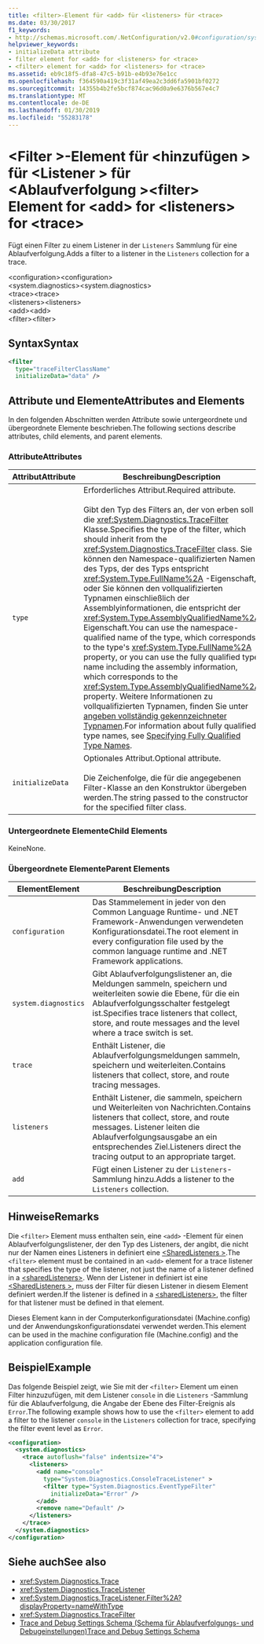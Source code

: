 ```yaml
---
title: <filter>-Element für <add> für <listeners> für <trace>
ms.date: 03/30/2017
f1_keywords:
- http://schemas.microsoft.com/.NetConfiguration/v2.0#configuration/system.diagnostics/trace/listeners/add/filter
helpviewer_keywords:
- initializeData attribute
- filter element for <add> for <listeners> for <trace>
- <filter> element for <add> for <listeners> for <trace>
ms.assetid: eb9c18f5-dfa8-47c5-b91b-e4b93e76e1cc
ms.openlocfilehash: f364590a419c3f31af49ea2c3dd6fa5901bf0272
ms.sourcegitcommit: 14355b4b2fe5bcf874cac96d0a9e6376b567e4c7
ms.translationtype: MT
ms.contentlocale: de-DE
ms.lasthandoff: 01/30/2019
ms.locfileid: "55283178"
---
```

# <a name="filter-element-for-add-for-listeners-for-trace"></a><span data-ttu-id="e93bf-102">\<Filter >-Element für \<hinzufügen > für \<Listener > für \<Ablaufverfolgung ></span><span class="sxs-lookup"><span data-stu-id="e93bf-102">\<filter> Element for \<add> for \<listeners> for \<trace></span></span>
<span data-ttu-id="e93bf-103">Fügt einen Filter zu einem Listener in der `Listeners` Sammlung für eine Ablaufverfolgung.</span><span class="sxs-lookup"><span data-stu-id="e93bf-103">Adds a filter to a listener in the `Listeners` collection for a trace.</span></span>  
  
 <span data-ttu-id="e93bf-104">\<configuration></span><span class="sxs-lookup"><span data-stu-id="e93bf-104">\<configuration></span></span>  
<span data-ttu-id="e93bf-105">\<system.diagnostics></span><span class="sxs-lookup"><span data-stu-id="e93bf-105">\<system.diagnostics></span></span>  
<span data-ttu-id="e93bf-106">\<trace></span><span class="sxs-lookup"><span data-stu-id="e93bf-106">\<trace></span></span>  
<span data-ttu-id="e93bf-107">\<listeners></span><span class="sxs-lookup"><span data-stu-id="e93bf-107">\<listeners></span></span>  
<span data-ttu-id="e93bf-108">\<add></span><span class="sxs-lookup"><span data-stu-id="e93bf-108">\<add></span></span>  
<span data-ttu-id="e93bf-109">\<filter></span><span class="sxs-lookup"><span data-stu-id="e93bf-109">\<filter></span></span>  
  
## <a name="syntax"></a><span data-ttu-id="e93bf-110">Syntax</span><span class="sxs-lookup"><span data-stu-id="e93bf-110">Syntax</span></span>  
  
```xml  
<filter   
  type="traceFilterClassName"   
  initializeData="data" />  
```  
  
## <a name="attributes-and-elements"></a><span data-ttu-id="e93bf-111">Attribute und Elemente</span><span class="sxs-lookup"><span data-stu-id="e93bf-111">Attributes and Elements</span></span>  
 <span data-ttu-id="e93bf-112">In den folgenden Abschnitten werden Attribute sowie untergeordnete und übergeordnete Elemente beschrieben.</span><span class="sxs-lookup"><span data-stu-id="e93bf-112">The following sections describe attributes, child elements, and parent elements.</span></span>  
  
### <a name="attributes"></a><span data-ttu-id="e93bf-113">Attribute</span><span class="sxs-lookup"><span data-stu-id="e93bf-113">Attributes</span></span>  
  
|<span data-ttu-id="e93bf-114">Attribut</span><span class="sxs-lookup"><span data-stu-id="e93bf-114">Attribute</span></span>|<span data-ttu-id="e93bf-115">Beschreibung</span><span class="sxs-lookup"><span data-stu-id="e93bf-115">Description</span></span>|  
|---------------|-----------------|  
|`type`|<span data-ttu-id="e93bf-116">Erforderliches Attribut.</span><span class="sxs-lookup"><span data-stu-id="e93bf-116">Required attribute.</span></span><br /><br /> <span data-ttu-id="e93bf-117">Gibt den Typ des Filters an, der von erben soll die <xref:System.Diagnostics.TraceFilter> Klasse.</span><span class="sxs-lookup"><span data-stu-id="e93bf-117">Specifies the type of the filter, which should inherit from the <xref:System.Diagnostics.TraceFilter> class.</span></span> <span data-ttu-id="e93bf-118">Sie können den Namespace-qualifizierten Namen des Typs, der des Typs entspricht <xref:System.Type.FullName%2A> -Eigenschaft, oder Sie können den vollqualifizierten Typnamen einschließlich der Assemblyinformationen, die entspricht der <xref:System.Type.AssemblyQualifiedName%2A> Eigenschaft.</span><span class="sxs-lookup"><span data-stu-id="e93bf-118">You can use the namespace-qualified name of the type, which corresponds to the type's <xref:System.Type.FullName%2A> property, or you can use the fully qualified type name including the assembly information, which corresponds to the <xref:System.Type.AssemblyQualifiedName%2A> property.</span></span> <span data-ttu-id="e93bf-119">Weitere Informationen zu vollqualifizierten Typnamen, finden Sie unter [angeben vollständig gekennzeichneter Typnamen](../../../../../docs/framework/reflection-and-codedom/specifying-fully-qualified-type-names.md).</span><span class="sxs-lookup"><span data-stu-id="e93bf-119">For information about fully qualified type names, see [Specifying Fully Qualified Type Names](../../../../../docs/framework/reflection-and-codedom/specifying-fully-qualified-type-names.md).</span></span>|  
|`initializeData`|<span data-ttu-id="e93bf-120">Optionales Attribut.</span><span class="sxs-lookup"><span data-stu-id="e93bf-120">Optional attribute.</span></span><br /><br /> <span data-ttu-id="e93bf-121">Die Zeichenfolge, die für die angegebenen Filter-Klasse an den Konstruktor übergeben werden.</span><span class="sxs-lookup"><span data-stu-id="e93bf-121">The string passed to the constructor for the specified filter class.</span></span>|  
  
### <a name="child-elements"></a><span data-ttu-id="e93bf-122">Untergeordnete Elemente</span><span class="sxs-lookup"><span data-stu-id="e93bf-122">Child Elements</span></span>  
 <span data-ttu-id="e93bf-123">Keine</span><span class="sxs-lookup"><span data-stu-id="e93bf-123">None.</span></span>  
  
### <a name="parent-elements"></a><span data-ttu-id="e93bf-124">Übergeordnete Elemente</span><span class="sxs-lookup"><span data-stu-id="e93bf-124">Parent Elements</span></span>  
  
|<span data-ttu-id="e93bf-125">Element</span><span class="sxs-lookup"><span data-stu-id="e93bf-125">Element</span></span>|<span data-ttu-id="e93bf-126">Beschreibung</span><span class="sxs-lookup"><span data-stu-id="e93bf-126">Description</span></span>|  
|-------------|-----------------|  
|`configuration`|<span data-ttu-id="e93bf-127">Das Stammelement in jeder von den Common Language Runtime- und .NET Framework-Anwendungen verwendeten Konfigurationsdatei.</span><span class="sxs-lookup"><span data-stu-id="e93bf-127">The root element in every configuration file used by the common language runtime and .NET Framework applications.</span></span>|  
|`system.diagnostics`|<span data-ttu-id="e93bf-128">Gibt Ablaufverfolgungslistener an, die Meldungen sammeln, speichern und weiterleiten sowie die Ebene, für die ein Ablaufverfolgungsschalter festgelegt ist.</span><span class="sxs-lookup"><span data-stu-id="e93bf-128">Specifies trace listeners that collect, store, and route messages and the level where a trace switch is set.</span></span>|  
|`trace`|<span data-ttu-id="e93bf-129">Enthält Listener, die Ablaufverfolgungsmeldungen sammeln, speichern und weiterleiten.</span><span class="sxs-lookup"><span data-stu-id="e93bf-129">Contains listeners that collect, store, and route tracing messages.</span></span>|  
|`listeners`|<span data-ttu-id="e93bf-130">Enthält Listener, die sammeln, speichern und Weiterleiten von Nachrichten.</span><span class="sxs-lookup"><span data-stu-id="e93bf-130">Contains listeners that collect, store, and route messages.</span></span> <span data-ttu-id="e93bf-131">Listener leiten die Ablaufverfolgungsausgabe an ein entsprechendes Ziel.</span><span class="sxs-lookup"><span data-stu-id="e93bf-131">Listeners direct the tracing output to an appropriate target.</span></span>|  
|`add`|<span data-ttu-id="e93bf-132">Fügt einen Listener zu der `Listeners`-Sammlung hinzu.</span><span class="sxs-lookup"><span data-stu-id="e93bf-132">Adds a listener to the `Listeners` collection.</span></span>|  
  
## <a name="remarks"></a><span data-ttu-id="e93bf-133">Hinweise</span><span class="sxs-lookup"><span data-stu-id="e93bf-133">Remarks</span></span>  
 <span data-ttu-id="e93bf-134">Die `<filter>` Element muss enthalten sein, eine `<add>` -Element für einen Ablaufverfolgungslistener, der den Typ des Listeners, der angibt, die nicht nur der Namen eines Listeners in definiert eine [ \<SharedListeners >](../../../../../docs/framework/configure-apps/file-schema/trace-debug/sharedlisteners-element.md).</span><span class="sxs-lookup"><span data-stu-id="e93bf-134">The `<filter>` element must be contained in an `<add>` element for a trace listener that specifies the type of the listener, not just the name of a listener defined in a [\<sharedListeners>](../../../../../docs/framework/configure-apps/file-schema/trace-debug/sharedlisteners-element.md).</span></span> <span data-ttu-id="e93bf-135">Wenn der Listener in definiert ist eine [ \<SharedListeners >](../../../../../docs/framework/configure-apps/file-schema/trace-debug/sharedlisteners-element.md), muss der Filter für diesen Listener in diesem Element definiert werden.</span><span class="sxs-lookup"><span data-stu-id="e93bf-135">If the listener is defined in a [\<sharedListeners>](../../../../../docs/framework/configure-apps/file-schema/trace-debug/sharedlisteners-element.md), the filter for that listener must be defined in that element.</span></span>  
  
 <span data-ttu-id="e93bf-136">Dieses Element kann in der Computerkonfigurationsdatei (Machine.config) und der Anwendungskonfigurationsdatei verwendet werden.</span><span class="sxs-lookup"><span data-stu-id="e93bf-136">This element can be used in the machine configuration file (Machine.config) and the application configuration file.</span></span>  
  
## <a name="example"></a><span data-ttu-id="e93bf-137">Beispiel</span><span class="sxs-lookup"><span data-stu-id="e93bf-137">Example</span></span>  
 <span data-ttu-id="e93bf-138">Das folgende Beispiel zeigt, wie Sie mit der `<filter>` Element um einen Filter hinzuzufügen, mit dem Listener `console` in die `Listeners` -Sammlung für die Ablaufverfolgung, die Angabe der Ebene des Filter-Ereignis als `Error`.</span><span class="sxs-lookup"><span data-stu-id="e93bf-138">The following example shows how to use the `<filter>` element to add a filter to the listener `console` in the `Listeners` collection for trace, specifying the filter event level as `Error`.</span></span>  
  
```xml  
<configuration>  
  <system.diagnostics>  
    <trace autoflush="false" indentsize="4">  
      <listeners>  
        <add name="console"   
          type="System.Diagnostics.ConsoleTraceListener" >  
          <filter type="System.Diagnostics.EventTypeFilter"   
            initializeData="Error" />  
        </add>  
        <remove name="Default" />  
      </listeners>  
    </trace>  
  </system.diagnostics>  
</configuration>  
```  
  
## <a name="see-also"></a><span data-ttu-id="e93bf-139">Siehe auch</span><span class="sxs-lookup"><span data-stu-id="e93bf-139">See also</span></span>
- <xref:System.Diagnostics.Trace>
- <xref:System.Diagnostics.TraceListener>
- <xref:System.Diagnostics.TraceListener.Filter%2A?displayProperty=nameWithType>
- <xref:System.Diagnostics.TraceFilter>
- [<span data-ttu-id="e93bf-140">Trace and Debug Settings Schema (Schema für Ablaufverfolgungs- und Debugeinstellungen)</span><span class="sxs-lookup"><span data-stu-id="e93bf-140">Trace and Debug Settings Schema</span></span>](../../../../../docs/framework/configure-apps/file-schema/trace-debug/index.md)
